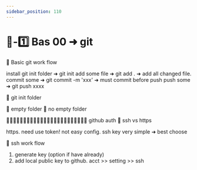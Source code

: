 ```yaml
---
sidebar_position: 110
---
```



# 🎪-1️⃣ Bas 00 ➜ git




🔵 Basic git work flow

  install git
  init folder      ➜  git init 
  add some file    ➜  git add .           ➜  add all changed file. 
  commit some      ➜  git commit -m 'xxx' ➜  must commit before push 
  push   some      ➜  git push xxxx






🔵 git init folder 

  🔶 empty    folder 
  🔶 no empty folder 





 

🔵🔵🔵🔵🔵🔵🔵🔵🔵🔵🔵🔵🔵🔵🔵🔵🔵🔵🔵🔵🔵🔵🔵🔵 github auth
🔵 ssh vs https

  https. need use token!  not easy config.
  ssh key very simple ➜ best choose 


🔵 ssh work flow 
  1. generate key (option if have already)
  2. add local public key to github.
    acct >> setting >> ssh 


